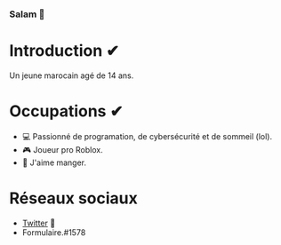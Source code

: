 ### Salam 👋
# Introduction ✔
Un jeune marocain agé de 14 ans.

# Occupations ✔
- 💻 Passionné de programation, de cybersécurité et de sommeil (lol).
- 🎮 Joueur pro Roblox.
- 🍩 J'aime manger.

# Réseaux sociaux
- <a href="https://https://twitter.com/REDA_AMEZ">Twitter</a> 🎈
- Formulaire.#1578


